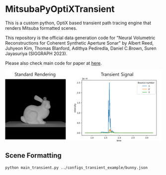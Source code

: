 # MitsubaPyOptiXTransient
This is a custom python, OptiX based transient path tracing engine that renders Mitsuba formatted scenes.

This repository is the official data generation code for "Neural Volumetric Reconstructions for Coherent Synthetic Aperture Sonar" by Albert Reed, Juhyeon Kim, Thomas Blanford, Adithya Pediredla, Daniel C.Brown, Suren Jayasuriya (SIGGRAPH 2023).

Please also check main code for paper at [here](https://github.com/awreed/Neural-Volumetric-Reconstruction-for-Coherent-SAS).

![teasure](assets/teaser.jpg)


## Scene Formatting

```
python main_transient.py ../configs_transient_example/bunny.json
```
